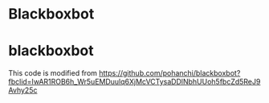 # Blackboxbot
# blackboxbot
This code is modified from https://github.com/pohanchi/blackboxbot?fbclid=IwAR1ROB6h_Wr5uEMDuulq6XjMcVCTysaDDlNbhUUoh5fbcZd5ReJ9Avhy25c
